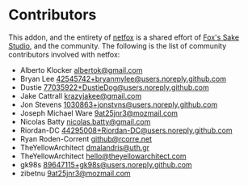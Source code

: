 # Contributors

This addon, and the entirety of [netfox] is a shared effort of [Fox's Sake
Studio], and the community. The following is the list of community contributors
involved with netfox:

* Alberto Klocker <albertok@gmail.com>
* Bryan Lee <42545742+bryanmylee@users.noreply.github.com>
* Dustie <77035922+DustieDog@users.noreply.github.com>
* Jake Cattrall <krazyjakee@gmail.com>
* Jon Stevens <1030863+jonstvns@users.noreply.github.com>
* Joseph Michael Ware <9at25jnr3@mozmail.com>
* Nicolas Batty <nicolas.batty@gmail.com>
* Riordan-DC <44295008+Riordan-DC@users.noreply.github.com>
* Ryan Roden-Corrent <github@rcorre.net>
* TheYellowArchitect <dmalandris@uth.gr>
* TheYellowArchitect <hello@theyellowarchitect.com>
* gk98s <89647115+gk98s@users.noreply.github.com>
* zibetnu <9at25jnr3@mozmail.com>

[netfox]: https://github.com/foxssake/netfox
[Fox's Sake Studio]: https://github.com/foxssake/

